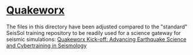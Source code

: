# [Quakeworx](https://quakeworx.org)

The files in this directory have been adjusted compared to the "standard" SeisSol training repository to be readily used for a science gateway for seismic simulations: [Quakeworx Kick-off: Advancing Earthquake Science and Cybertraining in Seismology](https://quakeworx.org/events/quakeworx-kick-off-workshop)
